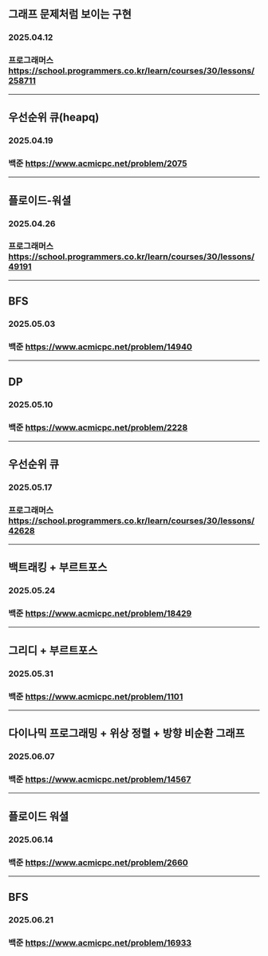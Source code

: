## 그래프 문제처럼 보이는 구현
### 2025.04.12
### 프로그래머스 https://school.programmers.co.kr/learn/courses/30/lessons/258711
---
## 우선순위 큐(heapq)
### 2025.04.19
### 백준 https://www.acmicpc.net/problem/2075
---
## 플로이드-워셜
### 2025.04.26
### 프로그래머스 https://school.programmers.co.kr/learn/courses/30/lessons/49191
---
## BFS
### 2025.05.03
### 백준 https://www.acmicpc.net/problem/14940
---
## DP
### 2025.05.10
### 백준 https://www.acmicpc.net/problem/2228
---
## 우선순위 큐
### 2025.05.17
### 프로그래머스 https://school.programmers.co.kr/learn/courses/30/lessons/42628
---
## 백트래킹 + 부르트포스
### 2025.05.24
### 백준 https://www.acmicpc.net/problem/18429
---
## 그리디 + 부르트포스
### 2025.05.31
### 백준 https://www.acmicpc.net/problem/1101
---
## 다이나믹 프로그래밍 + 위상 정렬 + 방향 비순환 그래프
### 2025.06.07
### 백준 https://www.acmicpc.net/problem/14567
---
## 플로이드 워셜
### 2025.06.14
### 백준 https://www.acmicpc.net/problem/2660
---
## BFS
### 2025.06.21
### 백준 https://www.acmicpc.net/problem/16933
